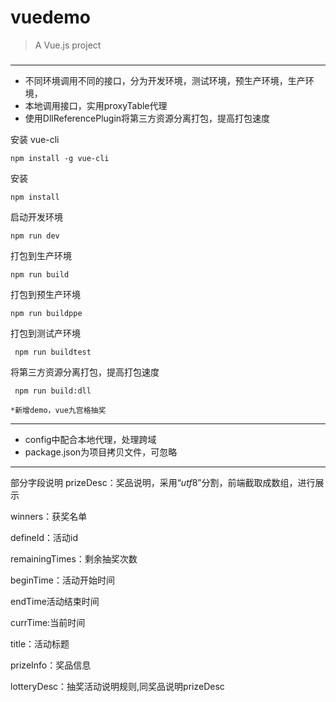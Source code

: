 # vuedemo

> A Vue.js project


### 
***
* 不同环境调用不同的接口，分为开发环境，测试环境，预生产环境，生产环境，
* 本地调用接口，实用proxyTable代理
* 使用DllReferencePlugin将第三方资源分离打包，提高打包速度


安装 vue-cli
```
npm install -g vue-cli
```

安装
```
npm install
```



启动开发环境
```
npm run dev
```



打包到生产环境
```
npm run build
```


打包到预生产环境
```
npm run buildppe
```


打包到测试产环境
```
 npm run buildtest
```



将第三方资源分离打包，提高打包速度
```
 npm run build:dll
```

```
*新增demo，vue九宫格抽奖

```
***
* config中配合本地代理，处理跨域
*  package.json为项目拷贝文件，可忽略
***

部分字段说明
prizeDesc：奖品说明，采用“$utf8$”分割，前端截取成数组，进行展示

winners：获奖名单

defineId：活动id

remainingTimes：剩余抽奖次数

beginTime：活动开始时间

endTime活动结束时间

currTime:当前时间

title：活动标题

prizeInfo：奖品信息

lotteryDesc：抽奖活动说明规则,同奖品说明prizeDesc
